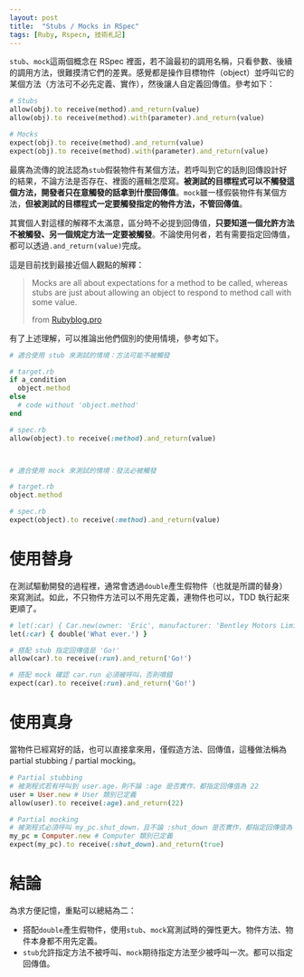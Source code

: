 ```yaml
---
layout: post
title:  "Stubs / Mocks in RSpec"
tags: [Ruby, Rspecn, 技術札記]
---
```


`stub`、`mock`這兩個概念在 RSpec 裡面，若不論最初的調用名稱，只看參數、後續的調用方法，很難摸清它們的差異。感覺都是操作目標物件（object）並呼叫它的某個方法（方法可不必先定義、實作），然後讓人自定義回傳值。參考如下：

```ruby
# Stubs
allow(obj).to receive(method).and_return(value)
allow(obj).to receive(method).with(parameter).and_return(value)

# Mocks
expect(obj).to receive(method).and_return(value)
expect(obj).to receive(method).with(parameter).and_return(value)
```

最廣為流傳的說法認為`stub`假裝物件有某個方法，若呼叫到它的話則回傳設計好的結果，不論方法是否存在、裡面的邏輯怎麼寫。**被測試的目標程式可以不觸發這個方法，開發者只在意觸發的話拿到什麼回傳值**。`mock`雖一樣假裝物件有某個方法，**但被測試的目標程式一定要觸發指定的物件方法，不管回傳值**。

其實個人對這樣的解釋不太滿意，區分時不必提到回傳值，**只要知道一個允許方法不被觸發、另一個規定方法一定要被觸發**。不論使用何者，若有需要指定回傳值，都可以透過`.and_return(value)`完成。

這是目前找到最接近個人觀點的解釋：
> Mocks are all about expectations for a method to be called, whereas stubs are just about allowing an object to respond to method call with some value.
> 
> from [Rubyblog.pro](http://rubyblog.pro/2017/10/rspec-difference-between-mocks-and-stubs)

有了上述理解，可以推論出他們個別的使用情境，參考如下。

```ruby
# 適合使用 stub 來測試的情境：方法可能不被觸發

# target.rb
if a_condition
  object.method
else
  # code without 'object.method'
end

# spec.rb
allow(object).to receive(:method).and_return(value)



# 適合使用 mock 來測試的情境：發法必被觸發

# target.rb
object.method

# spec.rb
expect(object).to receive(:method).and_return(value)
```

# 使用替身

在測試驅動開發的過程裡，通常會透過`double`產生假物件（也就是所謂的替身）來寫測試。如此，不只物件方法可以不用先定義，連物件也可以，TDD 執行起來更順了。

```ruby
# let(:car) { Car.new(owner: 'Eric', manufacturer: 'Bentley Motors Limited') }
let(:car) { double('What ever.') }

# 搭配 stub 指定回傳值是 'Go!'
allow(car).to receive(:run).and_return('Go!')

# 搭配 mock 確認 car.run 必須被呼叫，否則噴錯
expect(car).to receive(:run).and_return('Go!')
```

# 使用真身

當物件已經寫好的話，也可以直接拿來用，僅假造方法、回傳值，這種做法稱為 partial stubbing / partial mocking。

```ruby
# Partial stubbing
# 被測程式若有呼叫到 user.age，則不論 :age 是否實作，都指定回傳值為 22
user = User.new # User 類別已定義
allow(user).to receive(:age).and_return(22)

# Partial mocking
# 被測程式必須呼叫 my_pc.shut_down，且不論 :shut_down 是否實作，都指定回傳值為 true
my_pc = Computer.new # Computer 類別已定義
expect(my_pc).to receive(:shut_down).and_return(true)
```

# 結論

為求方便記憶，重點可以總結為二：

* 搭配`double`產生假物件，使用`stub`、`mock`寫測試時的彈性更大。物件方法、物件本身都不用先定義。
* `stub`允許指定方法不被呼叫、`mock`期待指定方法至少被呼叫一次。都可以指定回傳值。
